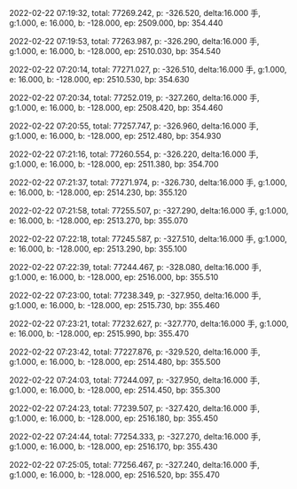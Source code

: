 2022-02-22 07:19:32, total: 77269.242, p: -326.520, delta:16.000 手, g:1.000, e: 16.000, b: -128.000, ep: 2509.000, bp: 354.440

2022-02-22 07:19:53, total: 77263.987, p: -326.290, delta:16.000 手, g:1.000, e: 16.000, b: -128.000, ep: 2510.030, bp: 354.540

2022-02-22 07:20:14, total: 77271.027, p: -326.510, delta:16.000 手, g:1.000, e: 16.000, b: -128.000, ep: 2510.530, bp: 354.630

2022-02-22 07:20:34, total: 77252.019, p: -327.260, delta:16.000 手, g:1.000, e: 16.000, b: -128.000, ep: 2508.420, bp: 354.460

2022-02-22 07:20:55, total: 77257.747, p: -326.960, delta:16.000 手, g:1.000, e: 16.000, b: -128.000, ep: 2512.480, bp: 354.930

2022-02-22 07:21:16, total: 77260.554, p: -326.220, delta:16.000 手, g:1.000, e: 16.000, b: -128.000, ep: 2511.380, bp: 354.700

2022-02-22 07:21:37, total: 77271.974, p: -326.730, delta:16.000 手, g:1.000, e: 16.000, b: -128.000, ep: 2514.230, bp: 355.120

2022-02-22 07:21:58, total: 77255.507, p: -327.290, delta:16.000 手, g:1.000, e: 16.000, b: -128.000, ep: 2513.270, bp: 355.070

2022-02-22 07:22:18, total: 77245.587, p: -327.510, delta:16.000 手, g:1.000, e: 16.000, b: -128.000, ep: 2513.290, bp: 355.100

2022-02-22 07:22:39, total: 77244.467, p: -328.080, delta:16.000 手, g:1.000, e: 16.000, b: -128.000, ep: 2516.000, bp: 355.510

2022-02-22 07:23:00, total: 77238.349, p: -327.950, delta:16.000 手, g:1.000, e: 16.000, b: -128.000, ep: 2515.730, bp: 355.460

2022-02-22 07:23:21, total: 77232.627, p: -327.770, delta:16.000 手, g:1.000, e: 16.000, b: -128.000, ep: 2515.990, bp: 355.470

2022-02-22 07:23:42, total: 77227.876, p: -329.520, delta:16.000 手, g:1.000, e: 16.000, b: -128.000, ep: 2514.480, bp: 355.500

2022-02-22 07:24:03, total: 77244.097, p: -327.950, delta:16.000 手, g:1.000, e: 16.000, b: -128.000, ep: 2514.450, bp: 355.300

2022-02-22 07:24:23, total: 77239.507, p: -327.420, delta:16.000 手, g:1.000, e: 16.000, b: -128.000, ep: 2516.180, bp: 355.450

2022-02-22 07:24:44, total: 77254.333, p: -327.270, delta:16.000 手, g:1.000, e: 16.000, b: -128.000, ep: 2516.170, bp: 355.430

2022-02-22 07:25:05, total: 77256.467, p: -327.240, delta:16.000 手, g:1.000, e: 16.000, b: -128.000, ep: 2516.520, bp: 355.470